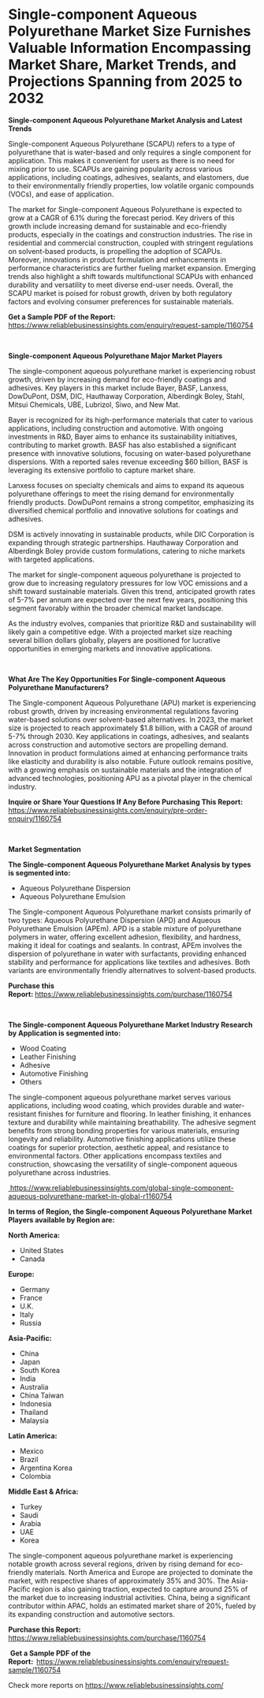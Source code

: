 <p><h1>Single-component Aqueous Polyurethane Market Size Furnishes Valuable Information Encompassing Market Share, Market Trends, and Projections Spanning from 2025 to 2032</h1></p><p><strong>Single-component Aqueous Polyurethane Market Analysis and Latest Trends</strong></p>
<p><p>Single-component Aqueous Polyurethane (SCAPU) refers to a type of polyurethane that is water-based and only requires a single component for application. This makes it convenient for users as there is no need for mixing prior to use. SCAPUs are gaining popularity across various applications, including coatings, adhesives, sealants, and elastomers, due to their environmentally friendly properties, low volatile organic compounds (VOCs), and ease of application.</p><p>The market for Single-component Aqueous Polyurethane is expected to grow at a CAGR of 6.1% during the forecast period. Key drivers of this growth include increasing demand for sustainable and eco-friendly products, especially in the coatings and construction industries. The rise in residential and commercial construction, coupled with stringent regulations on solvent-based products, is propelling the adoption of SCAPUs. Moreover, innovations in product formulation and enhancements in performance characteristics are further fueling market expansion. Emerging trends also highlight a shift towards multifunctional SCAPUs with enhanced durability and versatility to meet diverse end-user needs. Overall, the SCAPU market is poised for robust growth, driven by both regulatory factors and evolving consumer preferences for sustainable materials.</p></p>
<p><strong>Get a Sample PDF of the Report:&nbsp;</strong> <a href="https://www.reliablebusinessinsights.com/enquiry/request-sample/1160754?utm_campaign=3586&utm_medium=2&utm_source=Github&utm_content=ia&utm_term=22032025&utm_id=single-component-aqueous-polyurethane">https://www.reliablebusinessinsights.com/enquiry/request-sample/1160754</a></p>
<p>&nbsp;</p>
<p><strong>Single-component Aqueous Polyurethane Major Market Players</strong></p>
<p><p>The single-component aqueous polyurethane market is experiencing robust growth, driven by increasing demand for eco-friendly coatings and adhesives. Key players in this market include Bayer, BASF, Lanxess, DowDuPont, DSM, DIC, Hauthaway Corporation, Alberdingk Boley, Stahl, Mitsui Chemicals, UBE, Lubrizol, Siwo, and New Mat.</p><p>Bayer is recognized for its high-performance materials that cater to various applications, including construction and automotive. With ongoing investments in R&D, Bayer aims to enhance its sustainability initiatives, contributing to market growth. BASF has also established a significant presence with innovative solutions, focusing on water-based polyurethane dispersions. With a reported sales revenue exceeding $60 billion, BASF is leveraging its extensive portfolio to capture market share.</p><p>Lanxess focuses on specialty chemicals and aims to expand its aqueous polyurethane offerings to meet the rising demand for environmentally friendly products. DowDuPont remains a strong competitor, emphasizing its diversified chemical portfolio and innovative solutions for coatings and adhesives.</p><p>DSM is actively innovating in sustainable products, while DIC Corporation is expanding through strategic partnerships. Hauthaway Corporation and Alberdingk Boley provide custom formulations, catering to niche markets with targeted applications.</p><p>The market for single-component aqueous polyurethane is projected to grow due to increasing regulatory pressures for low VOC emissions and a shift toward sustainable materials. Given this trend, anticipated growth rates of 5-7% per annum are expected over the next few years, positioning this segment favorably within the broader chemical market landscape.</p><p>As the industry evolves, companies that prioritize R&D and sustainability will likely gain a competitive edge. With a projected market size reaching several billion dollars globally, players are positioned for lucrative opportunities in emerging markets and innovative applications.</p></p>
<p>&nbsp;</p>
<p><strong>What Are The Key Opportunities For Single-component Aqueous Polyurethane Manufacturers?</strong></p>
<p><p>The Single-component Aqueous Polyurethane (APU) market is experiencing robust growth, driven by increasing environmental regulations favoring water-based solutions over solvent-based alternatives. In 2023, the market size is projected to reach approximately $1.8 billion, with a CAGR of around 5-7% through 2030. Key applications in coatings, adhesives, and sealants across construction and automotive sectors are propelling demand. Innovation in product formulations aimed at enhancing performance traits like elasticity and durability is also notable. Future outlook remains positive, with a growing emphasis on sustainable materials and the integration of advanced technologies, positioning APU as a pivotal player in the chemical industry.</p></p>
<p><strong>Inquire or Share Your Questions If Any Before Purchasing This Report:</strong> <a href="https://www.reliablebusinessinsights.com/enquiry/pre-order-enquiry/1160754?utm_campaign=3586&utm_medium=2&utm_source=Github&utm_content=ia&utm_term=22032025&utm_id=single-component-aqueous-polyurethane">https://www.reliablebusinessinsights.com/enquiry/pre-order-enquiry/1160754</a></p>
<p>&nbsp;</p>
<p><strong>Market Segmentation</strong></p>
<p><strong>The Single-component Aqueous Polyurethane Market Analysis by types is segmented into:</strong></p>
<p><ul><li>Aqueous Polyurethane Dispersion</li><li>Aqueous Polyurethane Emulsion</li></ul></p>
<p><p>The Single-component Aqueous Polyurethane market consists primarily of two types: Aqueous Polyurethane Dispersion (APD) and Aqueous Polyurethane Emulsion (APEm). APD is a stable mixture of polyurethane polymers in water, offering excellent adhesion, flexibility, and hardness, making it ideal for coatings and sealants. In contrast, APEm involves the dispersion of polyurethane in water with surfactants, providing enhanced stability and performance for applications like textiles and adhesives. Both variants are environmentally friendly alternatives to solvent-based products.</p></p>
<p><strong>Purchase this Report:&nbsp;</strong><a href="https://www.reliablebusinessinsights.com/purchase/1160754?utm_campaign=3586&utm_medium=2&utm_source=Github&utm_content=ia&utm_term=22032025&utm_id=single-component-aqueous-polyurethane">https://www.reliablebusinessinsights.com/purchase/1160754</a></p>
<p>&nbsp;</p>
<p><strong>The Single-component Aqueous Polyurethane Market Industry Research by Application is segmented into:</strong></p>
<p><ul><li>Wood Coating</li><li>Leather Finishing</li><li>Adhesive</li><li>Automotive Finishing</li><li>Others</li></ul></p>
<p><p>The single-component aqueous polyurethane market serves various applications, including wood coating, which provides durable and water-resistant finishes for furniture and flooring. In leather finishing, it enhances texture and durability while maintaining breathability. The adhesive segment benefits from strong bonding properties for various materials, ensuring longevity and reliability. Automotive finishing applications utilize these coatings for superior protection, aesthetic appeal, and resistance to environmental factors. Other applications encompass textiles and construction, showcasing the versatility of single-component aqueous polyurethane across industries.</p></p>
<p><a href="https://www.reliablebusinessinsights.com/global-single-component-aqueous-polyurethane-market-in-global-r1160754?utm_campaign=3586&utm_medium=2&utm_source=Github&utm_content=ia&utm_term=22032025&utm_id=single-component-aqueous-polyurethane">&nbsp;https://www.reliablebusinessinsights.com/global-single-component-aqueous-polyurethane-market-in-global-r1160754</a></p>
<p><strong>In terms of Region, the Single-component Aqueous Polyurethane Market Players available by Region are:</strong></p>
<p>
    <p> <strong> North America: </strong>
        <ul>
            <li>United States</li>
            <li>Canada</li>
        </ul>
        </p> 
    <p> <strong> Europe: </strong>
        <ul>
            <li>Germany</li>
            <li>France</li>
            <li>U.K.</li>
            <li>Italy</li>
            <li>Russia</li>
        </ul>
        </p> 
    <p> <strong> Asia-Pacific: </strong>
        <ul>
            <li>China</li>
            <li>Japan</li>
            <li>South Korea</li>
            <li>India</li>
            <li>Australia</li>
            <li>China Taiwan</li>
            <li>Indonesia</li>
            <li>Thailand</li>
            <li>Malaysia</li>
        </ul>
        </p> 
    <p> <strong> Latin America: </strong>
        <ul>
            <li>Mexico</li>
            <li>Brazil</li>
            <li>Argentina Korea</li>
            <li>Colombia</li>
        </ul>
        </p> 
    <p> <strong> Middle East & Africa: </strong>
        <ul>
            <li>Turkey</li>
            <li>Saudi</li>
            <li>Arabia</li>
            <li>UAE</li>
            <li>Korea</li>
        </ul>
    </p>
    </p>
<p><p>The single-component aqueous polyurethane market is experiencing notable growth across several regions, driven by rising demand for eco-friendly materials. North America and Europe are projected to dominate the market, with respective shares of approximately 35% and 30%. The Asia-Pacific region is also gaining traction, expected to capture around 25% of the market due to increasing industrial activities. China, being a significant contributor within APAC, holds an estimated market share of 20%, fueled by its expanding construction and automotive sectors.</p></p>
<p><strong>Purchase this Report: </strong><a href="https://www.reliablebusinessinsights.com/purchase/1160754?utm_campaign=3586&utm_medium=2&utm_source=Github&utm_content=ia&utm_term=22032025&utm_id=single-component-aqueous-polyurethane">https://www.reliablebusinessinsights.com/purchase/1160754</a></p>
<p>&nbsp;<strong>Get a Sample PDF of the Report:&nbsp;&nbsp;</strong><a href="https://www.reliablebusinessinsights.com/enquiry/request-sample/1160754?utm_campaign=3586&utm_medium=2&utm_source=Github&utm_content=ia&utm_term=22032025&utm_id=single-component-aqueous-polyurethane">https://www.reliablebusinessinsights.com/enquiry/request-sample/1160754</a></p>
<p><strong></strong></p>
<p>Check more reports on <a href="https://www.reliablebusinessinsights.com/?utm_campaign=3586&utm_medium=2&utm_source=Github&utm_content=ia&utm_term=22032025&utm_id=single-component-aqueous-polyurethane">https://www.reliablebusinessinsights.com/</a></p>